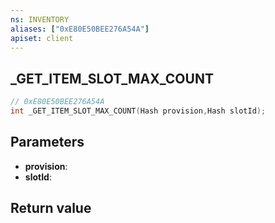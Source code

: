 ```yaml
---
ns: INVENTORY
aliases: ["0xE80E50BEE276A54A"]
apiset: client
---
```

## _GET_ITEM_SLOT_MAX_COUNT

```c
// 0xE80E50BEE276A54A
int _GET_ITEM_SLOT_MAX_COUNT(Hash provision,Hash slotId);
```


## Parameters
* **provision**:
* **slotId**:

## Return value